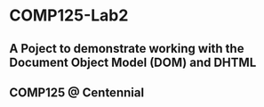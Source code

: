 # COMP125-Lab2

## A Poject to demonstrate working with the Document Object Model (DOM) and DHTML
## COMP125 @ Centennial
